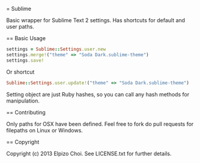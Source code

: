 = Sublime

Basic wrapper for Sublime Text 2 settings.  Has shortcuts for default and user paths.

== Basic Usage

```ruby
settings = Sublime::Settings.user.new
settings.merge!("theme" => "Soda Dark.sublime-theme")
settings.save!
```
Or shortcut

```ruby
Sublime::Settings.user.update!("theme" => "Soda Dark.sublime-theme")
```

Setting object are just Ruby hashes, so you can call any hash methods for manipulation.

== Contributing

Only paths for OSX have been defined.  Feel free to fork do pull requests for filepaths on Linux or Windows.

== Copyright

Copyright (c) 2013 Elpizo Choi. See LICENSE.txt for
further details.